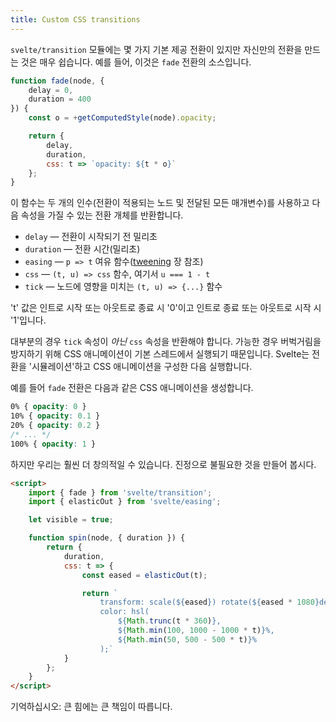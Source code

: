 ```yaml
---
title: Custom CSS transitions
---
```


`svelte/transition` 모듈에는 몇 가지 기본 제공 전환이 있지만 자신만의 전환을 만드는 것은 매우 쉽습니다. 예를 들어, 이것은 `fade` 전환의 소스입니다.

```js
function fade(node, {
	delay = 0,
	duration = 400
}) {
	const o = +getComputedStyle(node).opacity;

	return {
		delay,
		duration,
		css: t => `opacity: ${t * o}`
	};
}
```

이 함수는 두 개의 인수(전환이 적용되는 노드 및 전달된 모든 매개변수)를 사용하고 다음 속성을 가질 수 있는 전환 개체를 반환합니다.

* `delay` — 전환이 시작되기 전 밀리초
* `duration` — 전환 시간(밀리초)
* `easing` — `p => t` 여유 함수([tweening](/tutorial/tweened) 장 참조)
* `css` — `(t, u) => css` 함수, 여기서 `u === 1 - t`
* `tick` — 노드에 영향을 미치는 `(t, u) => {...}` 함수

't' 값은 인트로 시작 또는 아웃트로 종료 시 '0'이고 인트로 종료 또는 아웃트로 시작 시 '1'입니다.

대부분의 경우 `tick` 속성이 *아닌* `css` 속성을 반환해야 합니다. 가능한 경우 버벅거림을 방지하기 위해 CSS 애니메이션이 기본 스레드에서 실행되기 때문입니다. Svelte는 전환을 '시뮬레이션'하고 CSS 애니메이션을 구성한 다음 실행합니다.

예를 들어 `fade` 전환은 다음과 같은 CSS 애니메이션을 생성합니다.

```css
0% { opacity: 0 }
10% { opacity: 0.1 }
20% { opacity: 0.2 }
/* ... */
100% { opacity: 1 }
```

하지만 우리는 훨씬 더 창의적일 수 있습니다. 진정으로 불필요한 것을 만들어 봅시다.

```html
<script>
	import { fade } from 'svelte/transition';
	import { elasticOut } from 'svelte/easing';

	let visible = true;

	function spin(node, { duration }) {
		return {
			duration,
			css: t => {
				const eased = elasticOut(t);

				return `
					transform: scale(${eased}) rotate(${eased * 1080}deg);
					color: hsl(
						${Math.trunc(t * 360)},
						${Math.min(100, 1000 - 1000 * t)}%,
						${Math.min(50, 500 - 500 * t)}%
					);`
			}
		};
	}
</script>
```

기억하십시오: 큰 힘에는 큰 책임이 따릅니다.
